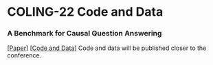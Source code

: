 # COLING-22 Code and Data

### A Benchmark for Causal Question Answering

[[Paper]()] [[Code and Data]()] Code and data will be published closer to the conference.
